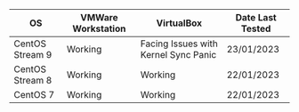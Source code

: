 | OS              | VMWare Workstation | VirtualBox                           | Date Last Tested |
|-----------------|--------------------|--------------------------------------|------------------|
| CentOS Stream 9 | Working            | Facing Issues with Kernel Sync Panic | 23/01/2023       |
| CentOS Stream 8 | Working            | Working                              | 22/01/2023       |
| CentOS 7        | Working            | Working                              | 22/01/2023       |
